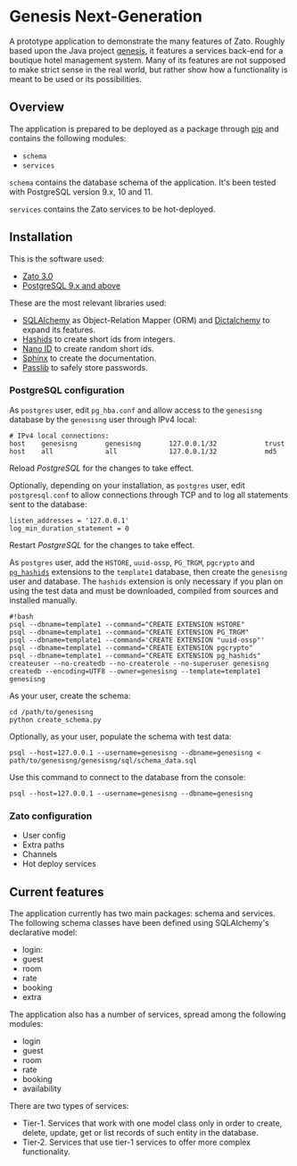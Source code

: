 # Genesis Next-Generation

A prototype application to demonstrate the many features of Zato. Roughly based
upon the Java project [genesis](https://bitbucket.org/jsabater/genesis), it
features a services back-end for a boutique hotel management system. Many of
its features are not supposed to make strict sense in the real world, but
rather show how a functionality is meant to be used or its possibilities.

## Overview

The application is prepared to be deployed as a package through
[pip](https://pypi.org/project/pip/) and contains the following modules:

* `schema`
* `services`

`schema` contains the database schema of the application. It's been tested with
PostgreSQL version 9.x, 10 and 11.

`services` contains the Zato services to be hot-deployed.

## Installation

This is the software used:

* [Zato 3.0](http://zato.io/)
* [PostgreSQL 9.x and above](http://www.postgresql.org/)

These are the most relevant libraries used:

* [SQLAlchemy](http://www.sqlalchemy.org/) as Object-Relation Mapper (ORM) and
    [Dictalchemy](https://pypi.org/project/dictalchemy/) to expand its features.
* [Hashids](http://www.hashids.org/) to create short ids from integers.
* [Nano ID](https://pypi.org/project/nanoid/) to create random short ids.
* [Sphinx](https://pypi.org/project/Sphinx/) to create the documentation.
* [Passlib](https://pypi.org/project/passlib/) to safely store passwords.

### PostgreSQL configuration

As `postgres` user, edit `pg_hba.conf` and allow access to the `genesisng`
database by the `genesisng` user through IPv4 local:

```
# IPv4 local connections:
host    genesisng       genesisng       127.0.0.1/32            trust
host    all             all             127.0.0.1/32            md5
```

Reload *PostgreSQL* for the changes to take effect.

Optionally, depending on your installation, as `postgres` user, edit
`postgresql.conf` to allow connections through TCP and to log all statements
sent to the database:

```
listen_addresses = '127.0.0.1'
log_min_duration_statement = 0
```
Restart *PostgreSQL* for the changes to take effect.

As `postgres` user, add the `HSTORE`, `uuid-ossp`, `PG_TRGM`, `pgcrypto` and
[`pg_hashids`](https://github.com/iCyberon/pg_hashids) extensions to the
`template1` database, then create the `genesisng` user and database. The
`hashids` extension is only necessary if you plan on using the test data and must be downloaded, compiled from sources and installed manually.

```
#!bash
psql --dbname=template1 --command="CREATE EXTENSION HSTORE"
psql --dbname=template1 --command="CREATE EXTENSION PG_TRGM"
psql --dbname=template1 --command='CREATE EXTENSION "uuid-ossp"'
psql --dbname=template1 --command="CREATE EXTENSION pgcrypto"
psql --dbname=template1 --command="CREATE EXTENSION pg_hashids"
createuser --no-createdb --no-createrole --no-superuser genesisng
createdb --encoding=UTF8 --owner=genesisng --template=template1 genesisng
```
As your user, create the schema:

```
cd /path/to/genesisng
python create_schema.py
```

Optionally, as your user, populate the schema with test data:

`psql --host=127.0.0.1 --username=genesisng --dbname=genesisng < path/to/genesisng/genesisng/sql/schema_data.sql`

Use this command to connect to the database from the console:

`psql --host=127.0.0.1 --username=genesisng --dbname=genesisng`

### Zato configuration

* User config
* Extra paths
* Channels
* Hot deploy services

## Current features

The application currently has two main packages: schema and services. The
following schema classes have been defined using SQLAlchemy's declarative
model:

* login:
* guest
* room
* rate
* booking
* extra

The application also has a number of services, spread among the following
modules:

* login
* guest
* room
* rate
* booking
* availability

There are two types of services:

* Tier-1. Services that work with one model class only in order to create,
    delete, update, get or list records of such entity in the database.
* Tier-2. Services that use tier-1 services to offer more complex
    functionality.
